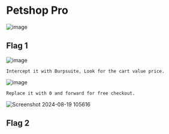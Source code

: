 # Petshop Pro

![image](https://github.com/user-attachments/assets/06adb8d6-aef2-4e9c-9417-785d77746a77)

## Flag 1

![image](https://github.com/user-attachments/assets/709f857b-dc7d-4288-8e7e-90b7cff0cf4b)

    Intercept it with Burpsuite, Look for the cart value price.
    
![image](https://github.com/user-attachments/assets/958a1016-b4a8-4c77-b338-e4e7add701e8)

    Replace it with 0 and forward for free checkout.

![Screenshot 2024-08-19 105616](https://github.com/user-attachments/assets/95c634c9-598d-4cd7-9663-e51960295238)

## Flag 2

